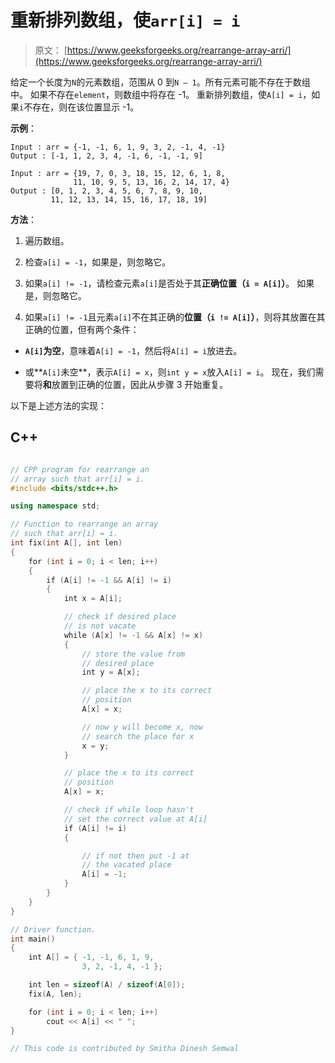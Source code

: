 # 重新排列数组，使`arr[i] = i`

> 原文： [https://www.geeksforgeeks.org/rearrange-array-arri/](https://www.geeksforgeeks.org/rearrange-array-arri/)

给定一个长度为`N`的元素数组，范围从 0 到`N – 1`。所有元素可能不存在于数组中。 如果不存在`element`，则数组中将存在 -1。 重新排列数组，使`A[i] = i`，如果`i`不存在，则在该位置显示 -1。

**示例**：

```
Input : arr = {-1, -1, 6, 1, 9, 3, 2, -1, 4, -1}
Output : [-1, 1, 2, 3, 4, -1, 6, -1, -1, 9]

Input : arr = {19, 7, 0, 3, 18, 15, 12, 6, 1, 8,
              11, 10, 9, 5, 13, 16, 2, 14, 17, 4}
Output : [0, 1, 2, 3, 4, 5, 6, 7, 8, 9, 10, 
         11, 12, 13, 14, 15, 16, 17, 18, 19]

```



**方法**：

1.  遍历数组。

2.  检查`a[i] = -1`，如果是，则忽略它。

3.  如果`a[i] != -1`，请检查元素`a[i]`是否处于其**正确位置（`i = A[i]`）**。 如果是，则忽略它。

4.  如果`a[i] != -1`且元素`a[i]`不在其正确的**位置（`i != A[i]`）**，则将其放置在其正确的位置，但有两个条件：

*   **`A[i]`为空**，意味着`A[i] = -1`，然后将`A[i] = i`放进去。

*   或**`A[i]`未空**，表示`A[i] = x`，则`int y = x`放入`A[i] = i`。 现在，我们需要将**和**放置到正确的位置，因此从步骤 3 开始重复。

以下是上述方法的实现：

## C++ 

```cpp

// CPP program for rearrange an 
// array such that arr[i] = i. 
#include <bits/stdc++.h> 

using namespace std; 

// Function to rearrange an array 
// such that arr[i] = i. 
int fix(int A[], int len) 
{ 
    for (int i = 0; i < len; i++)  
    { 
        if (A[i] != -1 && A[i] != i)  
        { 
            int x = A[i]; 

            // check if desired place 
            // is not vacate 
            while (A[x] != -1 && A[x] != x) 
            { 
                // store the value from 
                // desired place 
                int y = A[x]; 

                // place the x to its correct 
                // position 
                A[x] = x; 

                // now y will become x, now 
                // search the place for x 
                x = y; 
            } 

            // place the x to its correct 
            // position 
            A[x] = x; 

            // check if while loop hasn't 
            // set the correct value at A[i] 
            if (A[i] != i)  
            { 

                // if not then put -1 at 
                // the vacated place 
                A[i] = -1; 
            } 
        } 
    } 
} 

// Driver function. 
int main() 
{ 
    int A[] = { -1, -1, 6, 1, 9, 
                3, 2, -1, 4, -1 }; 

    int len = sizeof(A) / sizeof(A[0]); 
    fix(A, len); 

    for (int i = 0; i < len; i++) 
        cout << A[i] << " "; 
} 

// This code is contributed by Smitha Dinesh Semwal 

```